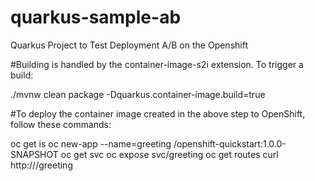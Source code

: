 # quarkus-sample-ab
Quarkus Project to Test Deployment A/B on the Openshift

#Building is handled by the container-image-s2i extension. To trigger a build:

./mvnw clean package -Dquarkus.container-image.build=true

#To deploy the container image created in the above step to OpenShift, follow these commands:

oc get is
oc new-app --name=greeting <project>/openshift-quickstart:1.0.0-SNAPSHOT
oc get svc
oc expose svc/greeting
oc get routes
curl http://<route>/greeting